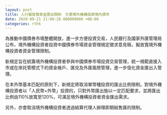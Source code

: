 ```yaml
---
layout: post
title: 人行擬放寬資金匯出限制　方便境外機構投資境內債市
date: 2020-09-21 21:00:28.000000000 +08:00
categories: rthk
---
```


為推動中國債券市場整體開放，進一步方便投資交易，人民銀行及國家外匯管理局公布，境外機構投資者投資中國債券市場資金管理規定徵求意見稿，擬放寬境外機構投資者資金管理限制。

新規定旨在統籌境外機構投資者參與中國債券市場投資交易管理，統一規範直接入市或在岸託管模式下的資金帳戶、匯兌及外匯風險管理，進一步伋化資金匯出入管理。

在本外幣基本匹配的原則下，新規定將取消單幣種投資的匯出比例限制。對境外機構投資者以「人民幣+外幣」投資的，只對外幣匯出施以一定匹配要求，並將匯出比例由110%放寬至120%，可滿足境外機構投資者資金匯出需求。

另外，亦會取消境外機構投資者透過結算代理人辦理即期結售匯的限制。
